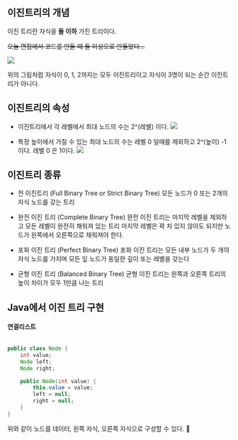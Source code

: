 
## 이진트리의 개념
이진 트리란 자식을 **둘 이하** 가진 트리이다.

~~오늘 면접에서 코드를 만들 때 둘 이상으로 만들었다...~~

![](https://velog.velcdn.com/images/i-am-jiwon/post/a1db6c04-1f2b-469e-9de1-3ae411afc461/image.png)

위의 그림처럼
자식이 0, 1, 2까지는 모두 이진트리이고 자식이 3명이 되는 순간 이진트리가 아니다.

## 이진트리의 속성
- 이진트리에서 각 레벨에서 최대 노드의 수는 2^(레벨) 이다.
![](https://velog.velcdn.com/images/i-am-jiwon/post/fcb12789-6b7d-42a5-a0db-5b48c9a606ff/image.png)


- 특정 높이에서 가질 수 있는 최대 노드의 수는 레벨 0 일때를 제외하고 2^(높이) -1 이다. 레벨 0 은 1이다.
![](https://velog.velcdn.com/images/i-am-jiwon/post/6611068c-12d4-4935-8ce6-6d98a61f8e95/image.png)

## 이진트리 종류
- 전 이진트리 (Full Binary Tree or Strict Binary Tree)
모든 노드가 0 또는 2개의 자식 노드를 갖는 트리

- 완전 이진 트리 (Complete Binary Tree)
완전 이진 트리는 마지막 레벨을 제외하고 모든 레벨이 완전히 채워져 있는 트리
마지막 레벨은 꽉 차 있지 않아도 되지만 노드가 왼쪽에서 오른쪽으로 채워져야 한다.

- 포화 이진 트리 (Perfect Binary Tree)
포화 이진 트리는 모든 내부 노드가 두 개의 자식 노드를 가지며 모든 잎 노드가 동일한 깊이 또는 레벨을 갖는다

- 균형 이진 트리 (Balanced Binary Tree)
균형 이진 트리는 왼쪽과 오른쪽 트리의 높이 차이가 모두 1만큼 나는 트리

## Java에서 이진 트리 구현
#### 연결리스트
```java

public class Node {
    int value;
    Node left;
    Node right;

    public Node(int value) {
        this.value = value;
        left = null;
        right = null;
    }
}
```
위와 같이 노드를 데이터, 왼쪽 자식, 오른쪽 자식으로 구성할 수 있다.

